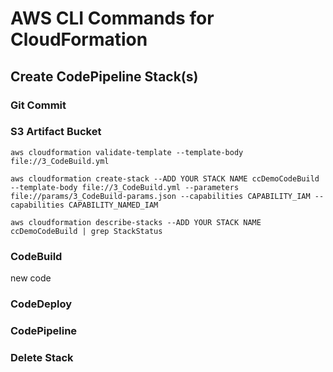 # AWS CLI Commands for CloudFormation #

## Create CodePipeline Stack(s) ##

### Git Commit ###

### S3 Artifact Bucket ###

```
aws cloudformation validate-template --template-body file://3_CodeBuild.yml

aws cloudformation create-stack --ADD YOUR STACK NAME ccDemoCodeBuild --template-body file://3_CodeBuild.yml --parameters file://params/3_CodeBuild-params.json --capabilities CAPABILITY_IAM --capabilities CAPABILITY_NAMED_IAM

aws cloudformation describe-stacks --ADD YOUR STACK NAME ccDemoCodeBuild | grep StackStatus
```

### CodeBuild ###

new code

### CodeDeploy ###

### CodePipeline ###

### Delete Stack ###